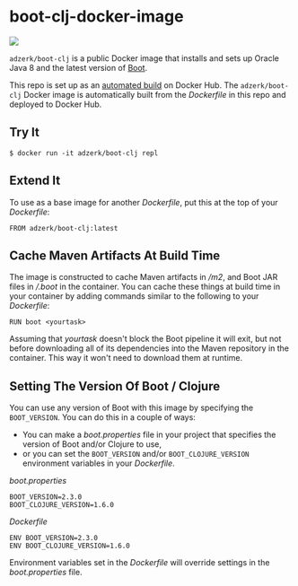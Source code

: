 # boot-clj-docker-image

[![](https://images.microbadger.com/badges/image/adzerk/boot-clj.svg)](https://microbadger.com/images/adzerk/boot-clj "Get your own image badge on microbadger.com")

`adzerk/boot-clj` is a public Docker image that installs and sets up Oracle
Java 8 and the latest version of [Boot][boot].

This repo is set up as an [automated build][docker] on Docker Hub. The
`adzerk/boot-clj` Docker image is automatically built from the _Dockerfile_
in this repo and deployed to Docker Hub.

## Try It

```
$ docker run -it adzerk/boot-clj repl
```

## Extend It

To use as a base image for another _Dockerfile_, put this at the top of your
_Dockerfile_:

    FROM adzerk/boot-clj:latest

## Cache Maven Artifacts At Build Time

The image is constructed to cache Maven artifacts in _/m2_, and Boot JAR
files in _/.boot_ in the container. You can cache these things at build
time in your container by adding commands similar to the following to
your _Dockerfile_:

    RUN boot <yourtask>

Assuming that _yourtask_ doesn't block the Boot pipeline it will exit, but
not before downloading all of its dependencies into the Maven repository
in the container. This way it won't need to download them at runtime.

## Setting The Version Of Boot / Clojure

You can use any version of Boot with this image by specifying the
`BOOT_VERSION`. You can do this in a couple of ways:

- You can make a _boot.properties_ file in your project that specifies the
  version of Boot and/or Clojure to use,
- or you can set the `BOOT_VERSION` and/or `BOOT_CLOJURE_VERSION` environment
  variables in your _Dockerfile_.

_boot.properties_

    BOOT_VERSION=2.3.0
    BOOT_CLOJURE_VERSION=1.6.0

_Dockerfile_

    ENV BOOT_VERSION=2.3.0
    ENV BOOT_CLOJURE_VERSION=1.6.0

Environment variables set in the _Dockerfile_ will override settings in the
_boot.properties_ file.

[boot]:   https://github.com/boot-clj/boot
[docker]: https://docs.docker.com/docker-hub/builds
